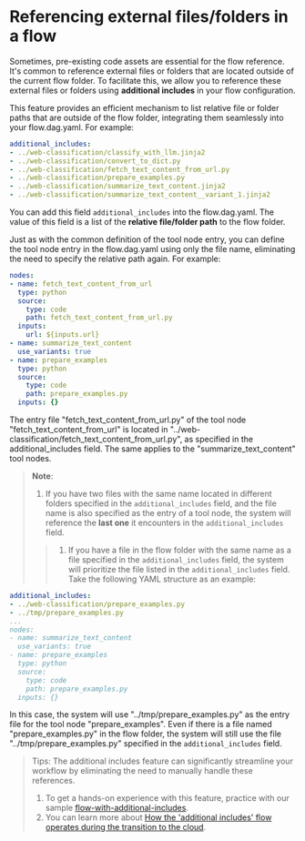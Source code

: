 # Referencing external files/folders in a flow

Sometimes, pre-existing code assets are essential for the flow reference. It's common to reference external files or folders that are located outside of the current flow folder. To facilitate this, we allow you to reference these external files or folders using **additional includes** in your flow configuration.

This feature provides an efficient mechanism to list relative file or folder paths that are outside of the flow folder, integrating them seamlessly into your flow.dag.yaml. For example:

```yaml
additional_includes:
- ../web-classification/classify_with_llm.jinja2
- ../web-classification/convert_to_dict.py
- ../web-classification/fetch_text_content_from_url.py
- ../web-classification/prepare_examples.py
- ../web-classification/summarize_text_content.jinja2
- ../web-classification/summarize_text_content__variant_1.jinja2
```

You can add this field `additional_includes` into the flow.dag.yaml. The value of this field is a list of the **relative file/folder path** to the flow folder.

Just as with the common definition of the tool node entry, you can define the tool node entry in the flow.dag.yaml using only the file name, eliminating the need to specify the relative path again. For example:

```yaml
nodes:
- name: fetch_text_content_from_url
  type: python
  source:
    type: code
    path: fetch_text_content_from_url.py
  inputs:
    url: ${inputs.url}
- name: summarize_text_content
  use_variants: true
- name: prepare_examples
  type: python
  source:
    type: code
    path: prepare_examples.py
  inputs: {}
```

The entry file "fetch_text_content_from_url.py" of the tool node "fetch_text_content_from_url" is located in "../web-classification/fetch_text_content_from_url.py", as specified in the additional_includes field. The same applies to the "summarize_text_content" tool nodes.

> **Note**:
>
> 1. If you have two files with the same name located in different folders specified in the `additional_includes` field, and the file name is also specified as the entry of a tool node, the system will reference the **last one** it encounters in the `additional_includes` field.
> > 1. If you have a file in the flow folder with the same name as a file specified in the `additional_includes` field, the system will prioritize the file listed in the `additional_includes` field.
Take the following YAML structure as an example:

```yaml
additional_includes:
- ../web-classification/prepare_examples.py
- ../tmp/prepare_examples.py
...
nodes:
- name: summarize_text_content
  use_variants: true
- name: prepare_examples
  type: python
  source:
    type: code
    path: prepare_examples.py
  inputs: {}
``` 

In this case, the system will use "../tmp/prepare_examples.py" as the entry file for the tool node "prepare_examples". Even if there is a file named "prepare_examples.py" in the flow folder, the system will still use the file "../tmp/prepare_examples.py" specified in the `additional_includes` field.

> Tips:
> The additional includes feature can significantly streamline your workflow by eliminating the need to manually handle these references.
> 1. To get a hands-on experience with this feature, practice with our sample [flow-with-additional-includes](https://github.com/microsoft/promptflow/tree/main/examples/flows/standard/flow-with-additional-includes).
> 1. You can learn more about [How the 'additional includes' flow operates during the transition to the cloud](../../cloud/azureai/quick-start.md#run-snapshot-of-the-flow-with-additional-includes).